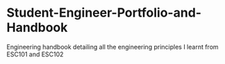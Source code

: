 # Student-Engineer-Portfolio-and-Handbook
Engineering handbook detailing all the engineering principles I learnt from ESC101 and ESC102
